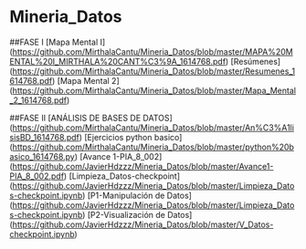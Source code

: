 # Mineria_Datos
##FASE I
[Mapa Mental I] (https://github.com/MirthalaCantu/Mineria_Datos/blob/master/MAPA%20MENTAL%20I_MIRTHALA%20CANT%C3%9A_1614768.pdf)
[Resúmenes] (https://github.com/MirthalaCantu/Mineria_Datos/blob/master/Resumenes_1614768.pdf)
[Mapa Mental 2] (https://github.com/MirthalaCantu/Mineria_Datos/blob/master/Mapa_Mental_2_1614768.pdf)

##FASE II
[ANÁLISIS DE BASES DE DATOS] (https://github.com/MirthalaCantu/Mineria_Datos/blob/master/An%C3%A1lisisBD_1614768.pdf)
[Ejercicios python basico] (https://github.com/MirthalaCantu/Mineria_Datos/blob/master/python%20basico_1614768.py)
[Avance 1-PIA_8_002] (https://github.com/JavierHdzzz/Mineria_Datos/blob/master/Avance1-PIA_8_002.pdf)
[Limpieza_Datos-checkpoint] (https://github.com/JavierHdzzz/Mineria_Datos/blob/master/Limpieza_Datos-checkpoint.ipynb)
[P1-Manipulación de Datos] (https://github.com/JavierHdzzz/Mineria_Datos/blob/master/Limpieza_Datos-checkpoint.ipynb)
[P2-Visualización de Datos] (https://github.com/JavierHdzzz/Mineria_Datos/blob/master/V_Datos-checkpoint.ipynb)



